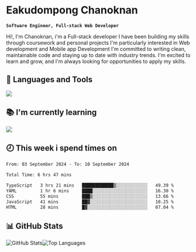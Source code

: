 # Eakudompong Chanoknan

**`Software Engineer, Full-stack Web Developer`**

<p>Hi!, I'm Chanoknan, i'm a Full-stack developer I have been building my skills
through coursework and personal projects I'm particularly interested in Web development
and Mobile app Development I'm committed to writing clean, maintainable
code and staying up to date with industry trends. I'm excited to learn
and grow, and I'm always looking for opportunities to apply my skills.</p>

## 🔧 Languages and Tools

  <a href="https://skillicons.dev">
    <img src="https://skillicons.dev/icons?i=typescript,javascript,html,css,php,java,python,laravel,nodejs,mongodb,react,nextjs,tailwind,mysql,planetscale,postgres,firebase&perline=9" />
  </a>
  
## 📚 I'm currently learning
  <a href="https://skillicons.dev">
    <img src="https://skillicons.dev/icons?i=go,rust,kotlin,androidstudio,graphql,docker,kubernetes,gcp,aws" />
  </a>

## 🕗 This week i spend times on

<!--START_SECTION:waka-->

```txt
From: 03 September 2024 - To: 10 September 2024

Total Time: 6 hrs 47 mins

TypeScript   3 hrs 21 mins   ████████████▒░░░░░░░░░░░░   49.39 %
YAML         1 hr 6 mins     ████░░░░░░░░░░░░░░░░░░░░░   16.30 %
CSS          55 mins         ███▒░░░░░░░░░░░░░░░░░░░░░   13.66 %
JavaScript   41 mins         ██▓░░░░░░░░░░░░░░░░░░░░░░   10.25 %
HTML         28 mins         █▓░░░░░░░░░░░░░░░░░░░░░░░   07.04 %
```

<!--END_SECTION:waka-->

## 📊 GitHub Stats

<p style="display: flex">
  <img alt="GitHub Stats" src="https://github-readme-stats.vercel.app/api?username=EC-9624&show_icons=true&theme=gruvbox&count_private=true"/>
  <img alt="Top Languages" src="https://github-readme-stats.vercel.app/api/top-langs/?username=EC-9624&layout=compact&theme=gruvbox" />  
</p>
